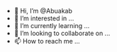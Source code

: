 - 👋 Hi, I’m @Abuakab
- 👀 I’m interested in ...
- 🌱 I’m currently learning ...
- 💞️ I’m looking to collaborate on ...
- 📫 How to reach me ...

<!---
Abuakab/Abuakab is a ✨ special ✨ repository because its `README.md` (this file) appears on your GitHub profile.
You can click the Preview link to take a look at your changes.
--->

